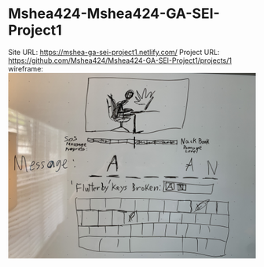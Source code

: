 # Mshea424-Mshea424-GA-SEI-Project1
Site URL: https://mshea-ga-sei-project1.netlify.com/
Project URL: https://github.com/Mshea424/Mshea424-GA-SEI-Project1/projects/1
wireframe: 
![](images/wireframe.jpg)
